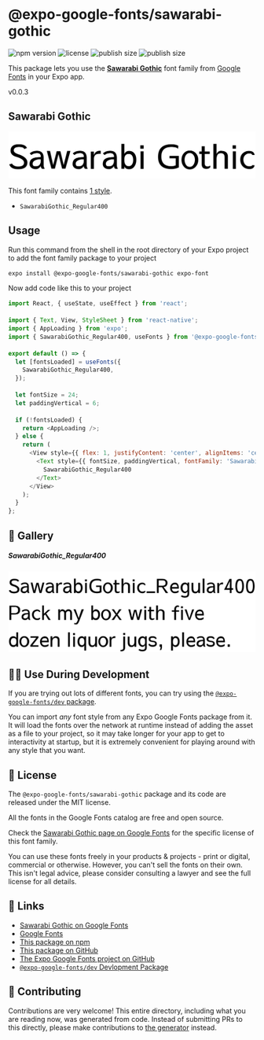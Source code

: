 # @expo-google-fonts/sawarabi-gothic

![npm version](https://flat.badgen.net/npm/v/@expo-google-fonts/sawarabi-gothic)
![license](https://flat.badgen.net/github/license/expo/google-fonts)
![publish size](https://flat.badgen.net/packagephobia/install/@expo-google-fonts/sawarabi-gothic)
![publish size](https://flat.badgen.net/packagephobia/publish/@expo-google-fonts/sawarabi-gothic)

This package lets you use the [**Sawarabi Gothic**](https://fonts.google.com/specimen/Sawarabi+Gothic) font family from [Google Fonts](https://fonts.google.com/) in your Expo app.

v0.0.3

## Sawarabi Gothic

![Sawarabi Gothic](./font-family.png)

This font family contains [1 style](#-gallery).

- `SawarabiGothic_Regular400`

## Usage

Run this command from the shell in the root directory of your Expo project to add the font family package to your project
```sh
expo install @expo-google-fonts/sawarabi-gothic expo-font
```

Now add code like this to your project
```js
import React, { useState, useEffect } from 'react';

import { Text, View, StyleSheet } from 'react-native';
import { AppLoading } from 'expo';
import { SawarabiGothic_Regular400, useFonts } from '@expo-google-fonts/sawarabi-gothic';

export default () => {
  let [fontsLoaded] = useFonts({
    SawarabiGothic_Regular400,
  });

  let fontSize = 24;
  let paddingVertical = 6;

  if (!fontsLoaded) {
    return <AppLoading />;
  } else {
    return (
      <View style={{ flex: 1, justifyContent: 'center', alignItems: 'center' }}>
        <Text style={{ fontSize, paddingVertical, fontFamily: 'SawarabiGothic_Regular400' }}>
          SawarabiGothic_Regular400
        </Text>
      </View>
    );
  }
};

```

## 🔡 Gallery

##### SawarabiGothic_Regular400
![SawarabiGothic_Regular400](./da6058a80d658ffc7eaa1acdae31b56f86f9f59fcae94417efa5205b8c2a9c3e.ttf.png)


## 👩‍💻 Use During Development

If you are trying out lots of different fonts, you can try using the [`@expo-google-fonts/dev` package](https://github.com/expo/google-fonts/tree/master/font-packages/dev#readme).

You can import *any* font style from any Expo Google Fonts package from it. It will load the fonts
over the network at runtime instead of adding the asset as a file to your project, so it may take longer
for your app to get to interactivity at startup, but it is extremely convenient
for playing around with any style that you want.

## 📖 License

The `@expo-google-fonts/sawarabi-gothic` package and its code are released under the MIT license.

All the fonts in the Google Fonts catalog are free and open source.

Check the [Sawarabi Gothic page on Google Fonts](https://fonts.google.com/specimen/Sawarabi+Gothic) for the specific license of this font family.

You can use these fonts freely in your products & projects - print or digital, commercial or otherwise. However, you can't sell the fonts on their own. This isn't legal advice, please consider consulting a lawyer and see the full license for all details.

## 🔗 Links

- [Sawarabi Gothic on Google Fonts](https://fonts.google.com/specimen/Sawarabi+Gothic)
- [Google Fonts](https://fonts.google.com/)
- [This package on npm](https://www.npmjs.com/package/@expo-google-fonts/sawarabi-gothic)
- [This package on GitHub](https://github.com/expo/google-fonts/tree/master/font-packages/sawarabi-gothic)
- [The Expo Google Fonts project on GitHub](https://github.com/expo/google-fonts)
- [`@expo-google-fonts/dev` Devlopment Package](https://github.com/expo/google-fonts/tree/master/font-packages/dev)


## 🤝 Contributing

Contributions are very welcome! This entire directory, including what you are reading now, was generated from code. Instead of submitting PRs to this directly, please make contributions to [the generator](https://github.com/expo/google-fonts/tree/master/packages/generator) instead.
